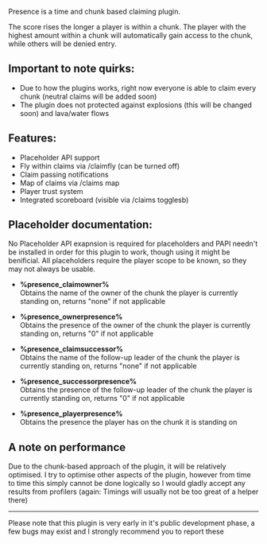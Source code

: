 Presence is a time and chunk based claiming plugin.

The score rises the longer a player is within a chunk. The player with the highest amount within a chunk will automatically gain access to the chunk,
while others will be denied entry.

## Important to note quirks:

   - Due to how the plugins works, right now everyone is able to claim every chunk (neutral claims will be added soon)
   - The plugin does not protected against explosions (this will be changed soon) and lava/water flows


## Features:

   - Placeholder API support
   - Fly within claims via /claimfly (can be turned off)
   - Claim passing notifications
   - Map of claims via /claims map
   - Player trust system
   - Integrated scoreboard (visible via /claims togglesb)


## Placeholder documentation:

No Placeholder API exapnsion is required for placeholders and PAPI needn't be installed in order for this plugin to work,
though using it might be benificial. All placeholders require the player scope to be known, so they may not
always be usable.

  - **%presence_claimowner%** <br>
   Obtains the name of the owner of the chunk the player is currently standing on, returns "none" if not applicable

  - **%presence_ownerpresence%** <br>
   Obtains the presence of the owner of the chunk the player is currently standing on, returns "0" if not applicable

  - **%presence_claimsuccessor%** <br>
   Obtains the name of the follow-up leader of the chunk the player is currently standing on, returns "none" if not applicable

  - **%presence_successorpresence%** <br>
   Obtains the presence of the follow-up leader of the chunk the player is currently standing on, returns "0" if not applicable

  - **%presence_playerpresence%** <br>
   Obtains the presence the player has on the chunk it is standing on


## A note on performance

Due to the chunk-based approach of the plugin, it will be relatively optimised. I try to optimise other aspects of the plugin, however from time to time this simply cannot be done logically so I would gladly accept any results from profilers (again: Timings will usually not be too great of a helper there)

---

Please note that this plugin is very early in it's public development phase, a few bugs may exist and I strongly recommend you to report these
